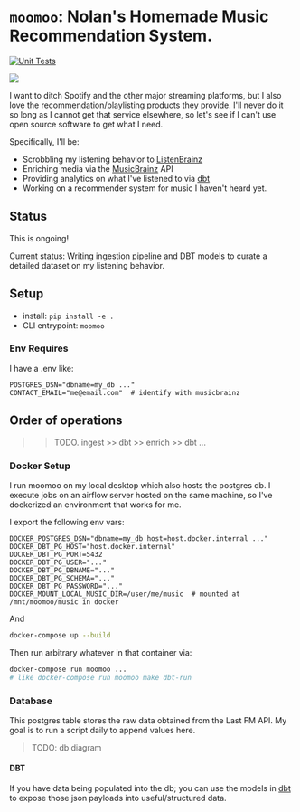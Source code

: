 # `moomoo`: Nolan's Homemade Music Recommendation System.

[![Unit Tests](https://github.com/nolanbconaway/moomoo/actions/workflows/push.yml/badge.svg)](https://github.com/nolanbconaway/moomoo/actions/workflows/push.yml)

![](https://archives.bulbagarden.net/media/upload/5/5f/MooMoo_Farm_anime.png)

I want to ditch Spotify and the other major streaming platforms, but I also love the recommendation/playlisting products they provide.
I'll never do it so long as I cannot get that service elsewhere, so let's see if I can't use open source software to get what I need.

Specifically, I'll be:

- Scrobbling my listening behavior to [ListenBrainz](https://listenbrainz.org/)
- Enriching media via the [MusicBrainz](https://musicbrainz.org/) API
- Providing analytics on what I've listened to via [dbt](dbt/)
- Working on a recommender system for music I haven't heard yet.

## Status

This is ongoing! 

Current status: Writing ingestion pipeline and DBT models to curate a detailed dataset on my listening behavior.

## Setup 

- install: `pip install -e .`
- CLI entrypoint: `moomoo`

### Env Requires

I have a .env like:

```
POSTGRES_DSN="dbname=my_db ..."
CONTACT_EMAIL="me@email.com"  # identify with musicbrainz
```

## Order of operations

>> TODO. ingest >> dbt >> enrich >> dbt ...

### Docker Setup

I run moomoo on my local desktop which also hosts the postgres db. I execute jobs on an airflow server hosted on the same machine, so I've dockerized an environment that works for me.

I export the following env vars:

```
DOCKER_POSTGRES_DSN="dbname=my_db host=host.docker.internal ..."
DOCKER_DBT_PG_HOST="host.docker.internal"
DOCKER_DBT_PG_PORT=5432
DOCKER_DBT_PG_USER="..."
DOCKER_DBT_PG_DBNAME="..."
DOCKER_DBT_PG_SCHEMA="..."
DOCKER_DBT_PG_PASSWORD="..."
DOCKER_MOUNT_LOCAL_MUSIC_DIR=/user/me/music  # mounted at /mnt/moomoo/music in docker
```

And

```sh
docker-compose up --build
```

Then run arbitrary whatever in that container via:

```sh
docker-compose run moomoo ...
# like docker-compose run moomoo make dbt-run
```

### Database

This postgres table stores the raw data obtained from the Last FM API. My goal is to run a script daily to append values here.

> TODO: db diagram

#### DBT

If you have data being populated into the db; you can use the models in [dbt](dbt/) to expose those json payloads into useful/structured data.
